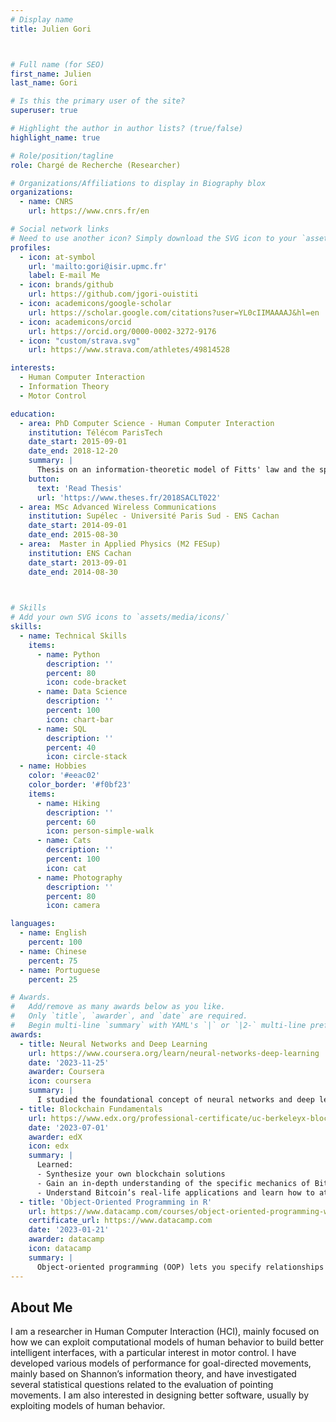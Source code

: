 ```yaml
---
# Display name
title: Julien Gori



# Full name (for SEO)
first_name: Julien
last_name: Gori

# Is this the primary user of the site?
superuser: true

# Highlight the author in author lists? (true/false)
highlight_name: true

# Role/position/tagline
role: Chargé de Recherche (Researcher)

# Organizations/Affiliations to display in Biography blox
organizations:
  - name: CNRS
    url: https://www.cnrs.fr/en

# Social network links
# Need to use another icon? Simply download the SVG icon to your `assets/media/icons/` folder.
profiles:
  - icon: at-symbol
    url: 'mailto:gori@isir.upmc.fr'
    label: E-mail Me
  - icon: brands/github
    url: https://github.com/jgori-ouistiti
  - icon: academicons/google-scholar
    url: https://scholar.google.com/citations?user=YL0cIIMAAAAJ&hl=en
  - icon: academicons/orcid
    url: https://orcid.org/0000-0002-3272-9176
  - icon: "custom/strava.svg"
    url: https://www.strava.com/athletes/49814528

interests:
  - Human Computer Interaction
  - Information Theory
  - Motor Control

education:
  - area: PhD Computer Science - Human Computer Interaction
    institution: Télécom ParisTech
    date_start: 2015-09-01
    date_end: 2018-12-20
    summary: |
      Thesis on an information-theoretic model of Fitts' law and the speed-accuracy tradeoff in human aimed movements. Supervised by [Olivier Rioul](https://perso.telecom-paristech.fr/rioul/) and [Yves Guiard](https://perso.telecom-paristech.fr/guiard/). 
    button:
      text: 'Read Thesis'
      url: 'https://www.theses.fr/2018SACLT022'
  - area: MSc Advanced Wireless Communications
    institution: Supélec - Université Paris Sud - ENS Cachan
    date_start: 2014-09-01
    date_end: 2015-08-30
  - area:  Master in Applied Physics (M2 FESup)
    institution: ENS Cachan
    date_start: 2013-09-01
    date_end: 2014-08-30
  


# Skills
# Add your own SVG icons to `assets/media/icons/`
skills:
  - name: Technical Skills
    items:
      - name: Python
        description: ''
        percent: 80
        icon: code-bracket
      - name: Data Science
        description: ''
        percent: 100
        icon: chart-bar
      - name: SQL
        description: ''
        percent: 40
        icon: circle-stack
  - name: Hobbies
    color: '#eeac02'
    color_border: '#f0bf23'
    items:
      - name: Hiking
        description: ''
        percent: 60
        icon: person-simple-walk
      - name: Cats
        description: ''
        percent: 100
        icon: cat
      - name: Photography
        description: ''
        percent: 80
        icon: camera

languages:
  - name: English
    percent: 100
  - name: Chinese
    percent: 75
  - name: Portuguese
    percent: 25

# Awards.
#   Add/remove as many awards below as you like.
#   Only `title`, `awarder`, and `date` are required.
#   Begin multi-line `summary` with YAML's `|` or `|2-` multi-line prefix and indent 2 spaces below.
awards:
  - title: Neural Networks and Deep Learning
    url: https://www.coursera.org/learn/neural-networks-deep-learning
    date: '2023-11-25'
    awarder: Coursera
    icon: coursera
    summary: |
      I studied the foundational concept of neural networks and deep learning. By the end, I was familiar with the significant technological trends driving the rise of deep learning; build, train, and apply fully connected deep neural networks; implement efficient (vectorized) neural networks; identify key parameters in a neural network’s architecture; and apply deep learning to your own applications.
  - title: Blockchain Fundamentals
    url: https://www.edx.org/professional-certificate/uc-berkeleyx-blockchain-fundamentals
    date: '2023-07-01'
    awarder: edX
    icon: edx
    summary: |
      Learned:
      - Synthesize your own blockchain solutions
      - Gain an in-depth understanding of the specific mechanics of Bitcoin
      - Understand Bitcoin’s real-life applications and learn how to attack and destroy Bitcoin, Ethereum, smart contracts and Dapps, and alternatives to Bitcoin’s Proof-of-Work consensus algorithm
  - title: 'Object-Oriented Programming in R'
    url: https://www.datacamp.com/courses/object-oriented-programming-with-s3-and-r6-in-r
    certificate_url: https://www.datacamp.com
    date: '2023-01-21'
    awarder: datacamp
    icon: datacamp
    summary: |
      Object-oriented programming (OOP) lets you specify relationships between functions and the objects that they can act on, helping you manage complexity in your code. This is an intermediate level course, providing an introduction to OOP, using the S3 and R6 systems. S3 is a great day-to-day R programming tool that simplifies some of the functions that you write. R6 is especially useful for industry-specific analyses, working with web APIs, and building GUIs.
---
```


## About Me

I am a researcher in Human Computer Interaction (HCI), mainly focused on how we can exploit computational models of human behavior to build better intelligent interfaces, with a particular interest in motor control. I have developed various models of performance for goal-directed movements, mainly based on Shannon’s information theory, and have investigated several statistical questions related to the evaluation of pointing movements. I am also interested in designing better software, usually by exploiting models of human behavior.